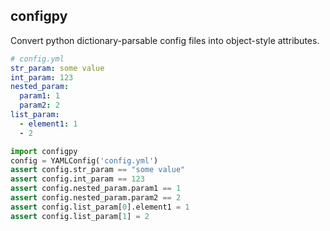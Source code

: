 ## configpy

Convert python dictionary-parsable config files into object-style attributes.

```yaml
# config.yml
str_param: some value
int_param: 123
nested_param:
  param1: 1
  param2: 2
list_param:
  - element1: 1
  - 2
```

```python
import configpy
config = YAMLConfig('config.yml')
assert config.str_param == "some value"
assert config.int_param == 123
assert config.nested_param.param1 == 1
assert config.nested_param.param2 == 2
assert config.list_param[0].element1 = 1
assert config.list_param[1] = 2
```